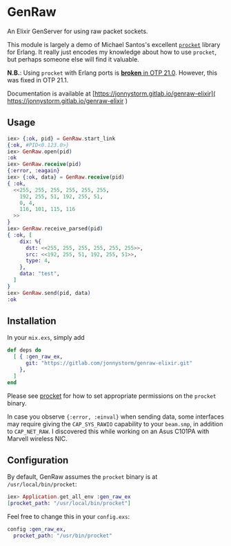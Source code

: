 # GenRaw

An Elixir GenServer for using raw packet sockets.

This module is largely a demo of Michael Santos's excellent
[`procket`](https://github.com/msantos/procket) library for
Erlang. It really just encodes my knowledge about how to use
`procket`, but perhaps someone else will find it valuable.

**N.B.**: Using `procket` with Erlang ports is [**broken**
in OTP 21.0](https://bugs.erlang.org/browse/ERL-692).
However, this was fixed in OTP 21.1.

Documentation is available at
[https://jonnystorm.gitlab.io/genraw-elixir](
 https://jonnystorm.gitlab.io/genraw-elixir
)

## Usage

```elixir
iex> {:ok, pid} = GenRaw.start_link
{:ok, #PID<0.123.0>}
iex> GenRaw.open(pid)
:ok
iex> GenRaw.receive(pid)
{:error, :eagain}
iex> {:ok, data} = GenRaw.receive(pid)
{ :ok,
  <<255, 255, 255, 255, 255, 255,
    192, 255, 51, 192, 255, 51,
    0, 4,
    116, 101, 115, 116
  >>
}
iex> GenRaw.receive_parsed(pid)
{ :ok, [
    dix: %{
      dst: <<255, 255, 255, 255, 255, 255>>,
      src: <<192, 255, 51, 192, 255, 51>>,
      type: 4,
    },
    data: "test",
  ]
}
iex> GenRaw.send(pid, data)
:ok
```

## Installation

In your `mix.exs`, simply add

```elixir
def deps do
  [ { :gen_raw_ex,
      git: "https://gitlab.com/jonnystorm/genraw-elixir.git"
    },
  ]
end
```

Please see [procket](https://github.com/msantos/procket) for
how to set appropriate permissions on the `procket` binary.

In case you observe `{:error, :einval}` when sending data,
some interfaces may require giving the `CAP_SYS_RAWIO`
capability to your `beam.smp`, in addition to `CAP_NET_RAW`.
I discovered this while working on an Asus C101PA with
Marvell wireless NIC.

## Configuration

By default, GenRaw assumes the `procket` binary is at
`/usr/local/bin/procket`:

```elixir
iex> Application.get_all_env :gen_raw_ex
[procket_path: "/usr/local/bin/procket"]
```

Feel free to change this in your `config.exs`:

```elixir
config :gen_raw_ex,
  procket_path: "/usr/bin/procket"
```

